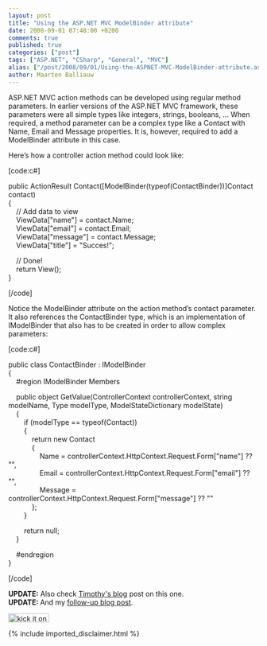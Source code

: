```yaml
---
layout: post
title: "Using the ASP.NET MVC ModelBinder attribute"
date: 2008-09-01 07:48:00 +0200
comments: true
published: true
categories: ["post"]
tags: ["ASP.NET", "CSharp", "General", "MVC"]
alias: ["/post/2008/09/01/Using-the-ASPNET-MVC-ModelBinder-attribute.aspx", "/post/2008/09/01/using-the-aspnet-mvc-modelbinder-attribute.aspx"]
author: Maarten Balliauw
---
```

<p>
ASP.NET MVC action methods can be developed using regular method parameters. In earlier versions of the ASP.NET MVC framework, these parameters were all simple types like integers, strings, booleans, &hellip; When required, a method parameter can be a complex type like a Contact with Name, Email and Message properties. It is, however, required to add a ModelBinder attribute in this case. 
</p>
<p>
Here&rsquo;s how a controller action method could look like: 
</p>
<p>
[code:c#] 
</p>
<p>
public ActionResult Contact([ModelBinder(typeof(ContactBinder))]Contact contact)<br />
{<br />
&nbsp;&nbsp;&nbsp; // Add data to view<br />
&nbsp;&nbsp;&nbsp; ViewData[&quot;name&quot;] = contact.Name;<br />
&nbsp;&nbsp;&nbsp; ViewData[&quot;email&quot;] = contact.Email;<br />
&nbsp;&nbsp;&nbsp; ViewData[&quot;message&quot;] = contact.Message;<br />
&nbsp;&nbsp;&nbsp; ViewData[&quot;title&quot;] = &quot;Succes!&quot;; 
</p>
<p>
&nbsp;&nbsp;&nbsp; // Done!<br />
&nbsp;&nbsp;&nbsp; return View();<br />
} 
</p>
<p>
[/code] 
</p>
<p>
Notice the ModelBinder attribute on the action method&rsquo;s contact parameter. It also references the ContactBinder type, which is an implementation of IModelBinder that also has to be created in order to allow complex parameters: 
</p>
<p>
[code:c#] 
</p>
<p>
public class ContactBinder : IModelBinder<br />
{<br />
&nbsp;&nbsp;&nbsp; #region IModelBinder Members 
</p>
<p>
&nbsp;&nbsp;&nbsp; public object GetValue(ControllerContext controllerContext, string modelName, Type modelType, ModelStateDictionary modelState)<br />
&nbsp;&nbsp;&nbsp; {<br />
&nbsp;&nbsp;&nbsp;&nbsp;&nbsp;&nbsp;&nbsp; if (modelType == typeof(Contact))<br />
&nbsp;&nbsp;&nbsp;&nbsp;&nbsp;&nbsp;&nbsp; {<br />
&nbsp;&nbsp;&nbsp;&nbsp;&nbsp;&nbsp;&nbsp;&nbsp;&nbsp;&nbsp;&nbsp; return new Contact<br />
&nbsp;&nbsp;&nbsp;&nbsp;&nbsp;&nbsp;&nbsp;&nbsp;&nbsp;&nbsp;&nbsp; {<br />
&nbsp;&nbsp;&nbsp;&nbsp;&nbsp;&nbsp;&nbsp;&nbsp;&nbsp;&nbsp;&nbsp;&nbsp;&nbsp;&nbsp;&nbsp; Name = controllerContext.HttpContext.Request.Form[&quot;name&quot;] ?? &quot;&quot;,<br />
&nbsp;&nbsp;&nbsp;&nbsp;&nbsp;&nbsp;&nbsp;&nbsp;&nbsp;&nbsp;&nbsp;&nbsp;&nbsp;&nbsp;&nbsp; Email = controllerContext.HttpContext.Request.Form[&quot;email&quot;] ?? &quot;&quot;,<br />
&nbsp;&nbsp;&nbsp;&nbsp;&nbsp;&nbsp;&nbsp;&nbsp;&nbsp;&nbsp;&nbsp;&nbsp;&nbsp;&nbsp;&nbsp; Message = controllerContext.HttpContext.Request.Form[&quot;message&quot;] ?? &quot;&quot;<br />
&nbsp;&nbsp;&nbsp;&nbsp;&nbsp;&nbsp;&nbsp;&nbsp;&nbsp;&nbsp;&nbsp; };<br />
&nbsp;&nbsp;&nbsp;&nbsp;&nbsp;&nbsp;&nbsp; } 
</p>
<p>
&nbsp;&nbsp;&nbsp;&nbsp;&nbsp;&nbsp;&nbsp; return null;<br />
&nbsp;&nbsp;&nbsp; } 
</p>
<p>
&nbsp;&nbsp;&nbsp; #endregion<br />
} 
</p>
<p>
[/code] 
</p>
<p>
<strong>UPDATE:</strong> Also check <a href="http://www.singingeels.com/Articles/Model_Binders_in_ASPNET_MVC.aspx" target="_blank">Timothy&#39;s blog</a> post on this one.<br />
<strong>UPDATE: </strong>And my <a href="/post/2008/10/02/Using-the-ASPNET-MVC-ModelBinder-attribute-Second-part.aspx">follow-up blog post</a>.
</p>
<p>
<a href="http://www.dotnetkicks.com/kick/?url=/post/2008/08/29/Using-the-ASPNET-MVC-ModelBinder-attribute.aspx&amp;title=Using the ASP.NET MVC ModelBinder attribute"><img src="http://www.dotnetkicks.com/Services/Images/KickItImageGenerator.ashx?url=/post/2008/08/29/Using-the-ASPNET-MVC-ModelBinder-attribute.aspx" border="0" alt="kick it on DotNetKicks.com" width="82" height="18" /> </a>
</p>

{% include imported_disclaimer.html %}
